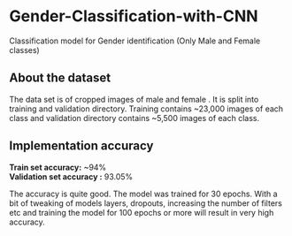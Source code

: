 # Gender-Classification-with-CNN
Classification model for Gender identification (Only Male and Female classes)

## About the dataset
The data set is of cropped images of male and female . It is split into training and validation directory. Training contains ~23,000 images of each class and validation directory contains ~5,500 images of each class.

## Implementation accuracy
<b>Train set accuracy:</b> ~94%<br/>
<b>Validation set accuracy :</b> 93.05%<br/>

The accuracy is quite good. The model was trained for 30 epochs. With a bit of tweaking of models layers, dropouts, increasing the number of filters etc and training the model for 100 epochs or more will result in very high accuracy.
